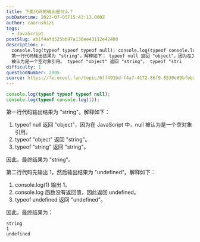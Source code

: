 ```yaml
---
title: 下面代码的输出是什么？
pubDatetime: 2023-07-05T15:43:13.000Z
author: caorushizi
tags:
  - JavaScript
postSlug: ab1f4afd525bb97a130ee43112e42488
description: >-
  console.log(typeof typeof typeof null); console.log(typeof console.log(1));
  第一行代码输出结果为 "string"。解释如下： typeof null 返回 "object"，因为在JavaScript中，null
  被认为是一个空对象引用。 typeof "object" 返回 "string"。 typeof "stri
difficulty: 1
questionNumber: 2005
source: https://fe.ecool.fun/topic/6ff491bd-f4a7-4172-86f9-8530e89bfbb2
---
```


```js
console.log(typeof typeof typeof null);
console.log(typeof console.log(1));
```

第一行代码输出结果为 "string"。解释如下：

1. typeof null 返回 "object"，因为在 JavaScript 中，null 被认为是一个空对象引用。
2. typeof "object" 返回 "string"。
3. typeof "string" 返回 "string"。

因此，最终结果为 "string"。

第二行代码先输出 1，然后输出结果为 "undefined"。解释如下：

1. console.log(1) 输出 1。
2. console.log 函数没有返回值，因此返回 undefined。
3. typeof undefined 返回 "undefined"。

因此，最终结果为：

```
string
1
undefined
```
